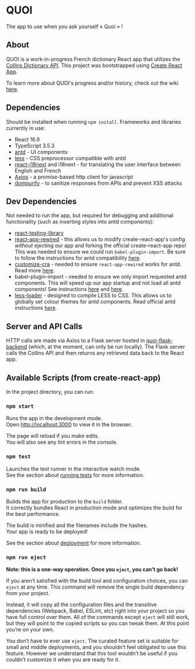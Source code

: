 # QUOI
The app to use when you ask yourself « Quoi » !

## About
QUOI is a work-in-progress French dictionary React app that utilizes the [Collins Dictionary API](https://www.collinsdictionary.com/api/). This project was bootstrapped using [Create React App](https://github.com/facebook/create-react-app).

To learn more about QUOI's progress and/or history, check out the wiki [here](https://github.com/kpatenio/quoi-react-app/wiki).

## Dependencies
Should be installed when running `npm install`. Frameworks and libraries currently in use:
- React 16.9
- TypeScript 3.5.3
- [antd](https://ant.design/) - UI components
- [less](http://lesscss.org/) - CSS preprocessor compatible with antd
- [react-i18next](https://react.i18next.com/) and i18next - for translating the user interface between English and French
- [Axios](https://github.com/axios/axios) - a promise-based http client for javascript
- [dompurify](https://github.com/cure53/DOMPurify) - to sanitize responses from APIs and prevent XSS attacks

## Dev Dependencies
Not needed to run the app, but required for debugging and additional functionality (such as inserting styles into antd components):
- [react-testing-library](https://testing-library.com/docs/react-testing-library/intro)
- [react-app-rewired](https://github.com/timarney/react-app-rewired) - this allows us to modify create-react-app's config _without_ ejecting our app and forking the official create-react-app repo! This was needed to ensure we could run `babel-plugin-import`. Be sure to follow the instructions for antd compatibility [here](https://ant.design/docs/react/use-in-typescript#Advanced-Guides).
- [customize-cra](https://github.com/arackaf/customize-cra) - needed to ensure `react-app-rewired` works for antd. Read more [here](https://ant.design/docs/react/use-in-typescript#Advanced-Guides).
- babel-plugin-import - needed to ensure we only import requested antd components. This will speed up our app startup and not load all antd components! See instructions [here](https://ant.design/docs/react/use-in-typescript#Use-babel-plugin-import) and [here](https://github.com/ant-design/babel-plugin-import#style).
- [less-loader](https://github.com/webpack-contrib/less-loader) - designed to compile LESS to CSS. This allows us to globally set colour themes for antd components. Read official antd instructions [here](https://ant.design/docs/react/use-in-typescript#Customize-Theme).

## Server and API Calls
HTTP calls are made via Axios to a Flask server hosted in [quoi-flask-backend](https://github.com/kpatenio/quoi-flask-backend) (which, at the moment, can only be run locally). The Flask server calls the Collins API and then returns any retrieved data back to the React app.

## Available Scripts (from create-react-app)
In the project directory, you can run:

### `npm start`

Runs the app in the development mode.<br>
Open [http://localhost:3000](http://localhost:3000) to view it in the browser.

The page will reload if you make edits.<br>
You will also see any lint errors in the console.

### `npm test`

Launches the test runner in the interactive watch mode.<br>
See the section about [running tests](https://facebook.github.io/create-react-app/docs/running-tests) for more information.

### `npm run build`

Builds the app for production to the `build` folder.<br>
It correctly bundles React in production mode and optimizes the build for the best performance.

The build is minified and the filenames include the hashes.<br>
Your app is ready to be deployed!

See the section about [deployment](https://facebook.github.io/create-react-app/docs/deployment) for more information.

### `npm run eject`

**Note: this is a one-way operation. Once you `eject`, you can’t go back!**

If you aren’t satisfied with the build tool and configuration choices, you can `eject` at any time. This command will remove the single build dependency from your project.

Instead, it will copy all the configuration files and the transitive dependencies (Webpack, Babel, ESLint, etc) right into your project so you have full control over them. All of the commands except `eject` will still work, but they will point to the copied scripts so you can tweak them. At this point you’re on your own.

You don’t have to ever use `eject`. The curated feature set is suitable for small and middle deployments, and you shouldn’t feel obligated to use this feature. However we understand that this tool wouldn’t be useful if you couldn’t customize it when you are ready for it.

